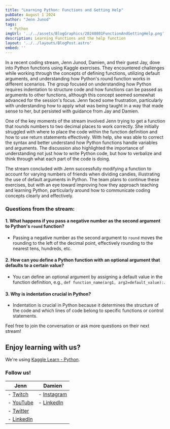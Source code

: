 ```yaml
---
title: "Learning Python: Functions and Getting Help"
pubDate: August 1 2024 
author: "Jenn Junod"
tags:
  - Python
imgUrl: '../../assets/BlogGraphics/20240801FunctionAndGettingHelp.png'
description: Learning Functions and the help function 
layout: '../../layouts/BlogPost.astro'
embed: ''
---
```


In a recent coding stream, Jenn Junod, Damien, and their guest Jay, dove into Python functions using Kaggle exercises. They encountered challenges while working through the concepts of defining functions, utilizing default arguments, and understanding how Python's round function works in different scenarios. The group focused on understanding how Python requires indentation to structure code and how functions can be passed as arguments to other functions, although this concept seemed somewhat advanced for the session's focus. Jenn faced some frustration, particularly with understanding how to apply what was being taught in a way that made sense to her, but persisted with guidance from Jay and Damien.

One of the key moments of the stream involved Jenn trying to get a function that rounds numbers to two decimal places to work correctly. She initially struggled with where to place the code within the function definition and how to use return statements effectively. With help, she was able to correct the syntax and better understand how Python functions handle variables and arguments. The discussion also highlighted the importance of understanding not just how to write Python code, but how to verbalize and think through what each part of the code is doing.

The stream concluded with Jenn successfully modifying a function to account for varying numbers of friends when dividing candies, illustrating the use of default arguments in Python. The team plans to continue these exercises, but with an eye toward improving how they approach teaching and learning Python, particularly around how to communicate coding concepts clearly and effectively.

### Questions from the stream:

#### 1. What happens if you pass a negative number as the second argument to Python's `round` function?

- Passing a negative number as the second argument to `round` moves the rounding to the left of the decimal point, effectively rounding to the nearest tens, hundreds, etc.

#### 2. How can you define a Python function with an optional argument that defaults to a certain value?

- You can define an optional argument by assigning a default value in the function definition, e.g., `def function_name(arg1, arg2=default_value):`.

#### 3. Why is indentation crucial in Python?

- Indentation is crucial in Python because it determines the structure of the code and which lines of code belong to specific functions or control statements.

Feel free to join the conversation or ask more questions on their next stream!

## Enjoy learning with us?

We're using [Kaggle Learn - Python](https://www.kaggle.com/learn/python).
### Follow us!

| **Jenn**                                                                                                                                  | **Damien**                                                                        |
|-------------------------------------------------------------------------------------------------------------------------------------------|-----------------------------------------------------------------------------------|
| - [Twitch](https://www.twitch.tv/jennjunod)                                                                                               | - [Instagram](https://www.instagram.com/bboyjamba/)                               |
| - [YouTube](https://www.youtube.com/@jennjunod)                                                                                           | - [LinkedIn](https://www.linkedin.com/in/damienhale/)                             |
| - [Twitter](https://x.com/JennJunod)                                                                                                      |                                                                                   |
| - [LinkedIn](https://www.linkedin.com/in/jennjunod/)                                                                                      |                                                                                   |